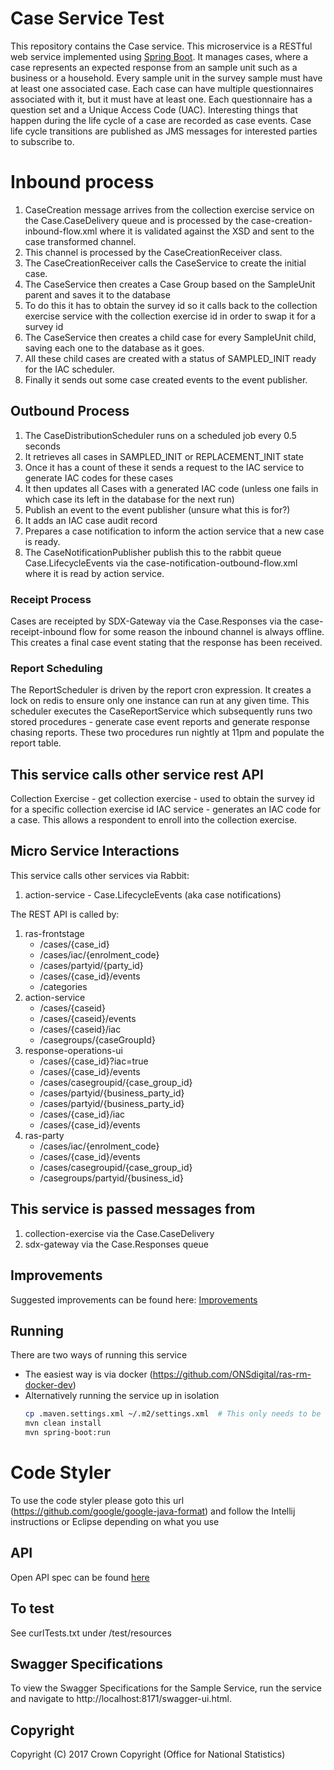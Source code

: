 # Case Service Test
This repository contains the Case service. This microservice is a RESTful web service implemented using [Spring Boot](http://projects.spring.io/spring-boot/). It manages cases, where a case represents an expected response from an sample unit such as a business or a household. Every sample unit in the survey sample must have at least one associated case. Each case can have multiple questionnaires associated with it, but it must have at least one. Each questionnaire has a question set and a Unique Access Code (UAC). Interesting things that happen during the life cycle of a case are recorded as case events. Case life cycle transitions are published as JMS messages for interested parties to subscribe to.


# Inbound process

1. CaseCreation message arrives from the collection exercise service on the Case.CaseDelivery queue and is processed by the 
case-creation-inbound-flow.xml where it is validated against the XSD and sent to the case transformed channel.
1. This channel is processed by the CaseCreationReceiver class.
1. The CaseCreationReceiver calls the CaseService to create the initial case.
1. The CaseService then creates a Case Group based on the SampleUnit parent and saves it to the database
1. To do this it has to obtain the survey id so it calls back to the collection exercise service with the collection 
exercise id in order to swap it for a survey id 
1. The CaseService then creates a child case for every SampleUnit child, saving each one to the database as it goes.
1. All these child cases are created with a status of SAMPLED_INIT ready for the IAC scheduler.
1. Finally it sends out some case created events to the event publisher.

## Outbound Process

1. The CaseDistributionScheduler runs on a scheduled job every 0.5 seconds 
1. It retrieves all cases in SAMPLED_INIT or REPLACEMENT_INIT state
1. Once it has a count of these it sends a request to the IAC service to generate IAC codes for these cases
1. It then updates all Cases with a generated IAC code (unless one fails in which case its left in the database for the next run)
1. Publish an event to the event publisher (unsure what this is for?) 
1. It adds an IAC case audit record
1. Prepares a case notification to inform the action service that a new case is ready.
1. The CaseNotificationPublisher publish this to the rabbit queue Case.LifecycleEvents via the case-notification-outbound-flow.xml
where it is read by action service.
 

### Receipt Process
Cases are receipted by SDX-Gateway via the Case.Responses via the case-receipt-inbound flow for some reason
the inbound channel is always offline. This creates a final case event stating that the response has been received.

### Report Scheduling

The ReportScheduler is driven by the report cron expression. It creates a lock on redis to ensure only
one instance can run at any given time. This scheduler executes the CaseReportService which subsequently 
runs two stored procedures - generate case event reports and generate response chasing reports. These two
procedures run nightly at 11pm and populate the report table.  

## This service calls other service rest API

Collection Exercise - get collection exercise - used to obtain the survey id for a specific collection exercise id
IAC service - generates an IAC code for a case. This allows a respondent to enroll into the collection exercise. 

## Micro Service Interactions 
This service calls other services via Rabbit:

1. action-service - Case.LifecycleEvents (aka case notifications)

The REST API is called by:

1. ras-frontstage
    - /cases/{case_id}
    - /cases/iac/{enrolment_code}
    - /cases/partyid/{party_id}
    - /cases/{case_id}/events
    - /categories
1. action-service
    - /cases/{caseid}
    - /cases/{caseid}/events
    - /cases/{caseid}/iac
    - /casegroups/{caseGroupId}
1. response-operations-ui
    - /cases/{case_id}?iac=true
    - /cases/{case_id}/events
    - /cases/casegroupid/{case_group_id}
    - /cases/partyid/{business_party_id}
    - /cases/partyid/{business_party_id}
    - /cases/{case_id}/iac
    - /cases/{case_id}/events
1. ras-party
    - /cases/iac/{enrolment_code}
    - /cases/{case_id}/events
    - /cases/casegroupid/{case_group_id}
    - /casegroups/partyid/{business_id}

## This service is passed messages from
1. collection-exercise via the Case.CaseDelivery
1. sdx-gateway via the Case.Responses queue

## Improvements 
Suggested improvements can be found here:
[Improvements](IMPROVEMENTS.md)

## Running

There are two ways of running this service

* The easiest way is via docker (https://github.com/ONSdigital/ras-rm-docker-dev)
* Alternatively running the service up in isolation
    ```bash
    cp .maven.settings.xml ~/.m2/settings.xml  # This only needs to be done once to set up mavens settings file
    mvn clean install
    mvn spring-boot:run
    ```

# Code Styler
To use the code styler please goto this url (https://github.com/google/google-java-format) and follow the Intellij instructions or Eclipse depending on what you use

## API
Open API spec can be found [here](API.yaml)

## To test
See curlTests.txt under /test/resources

## Swagger Specifications
To view the Swagger Specifications for the Sample Service, run the service and navigate to http://localhost:8171/swagger-ui.html.

## Copyright
Copyright (C) 2017 Crown Copyright (Office for National Statistics) 
